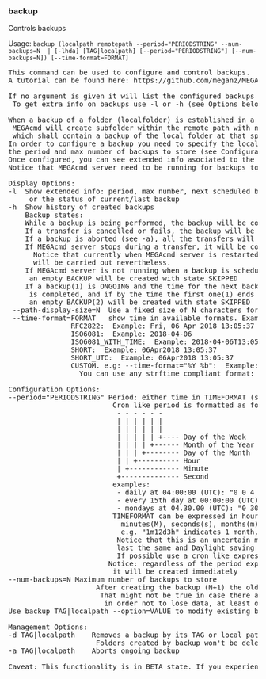 ### backup
Controls backups

Usage: `backup (localpath remotepath --period="PERIODSTRING" --num-backups=N  | [-lhda] [TAG|localpath] [--period="PERIODSTRING"] [--num-backups=N]) [--time-format=FORMAT]`
<pre>
This command can be used to configure and control backups.
A tutorial can be found here: https://github.com/meganz/MEGAcmd/blob/master/contrib/docs/BACKUPS.md

If no argument is given it will list the configured backups
 To get extra info on backups use -l or -h (see Options below)

When a backup of a folder (localfolder) is established in a remote folder (remotepath)
 MEGAcmd will create subfolder within the remote path with names like: "localfoldername_bk_TIME"
 which shall contain a backup of the local folder at that specific time
In order to configure a backup you need to specify the local and remote paths,
the period and max number of backups to store (see Configuration Options below).
Once configured, you can see extended info asociated to the backup (See Display Options)
Notice that MEGAcmd server need to be running for backups to be created.

Display Options:
-l	Show extended info: period, max number, next scheduled backup
  	 or the status of current/last backup
-h	Show history of created backups
  	Backup states:
  	While a backup is being performed, the backup will be considered and labeled as ONGOING
  	If a transfer is cancelled or fails, the backup will be considered INCOMPLETE
  	If a backup is aborted (see -a), all the transfers will be canceled and the backup be ABORTED
  	If MEGAcmd server stops during a transfer, it will be considered MISCARRIED
  	  Notice that currently when MEGAcmd server is restarted, ongoing and scheduled transfers
  	  will be carried out nevertheless.
  	If MEGAcmd server is not running when a backup is scheduled and the time for the next one has already arrived,
  	 an empty BACKUP will be created with state SKIPPED
  	If a backup(1) is ONGOING and the time for the next backup(2) arrives, it won't start untill the previous one(1)
  	 is completed, and if by the time the first one(1) ends the time for the next one(3) has already arrived,
  	 an empty BACKUP(2) will be created with state SKIPPED
 --path-display-size=N	Use a fixed size of N characters for paths
 --time-format=FORMAT	show time in available formats. Examples:
               RFC2822:  Example: Fri, 06 Apr 2018 13:05:37 +0200
               ISO6081:  Example: 2018-04-06
               ISO6081_WITH_TIME:  Example: 2018-04-06T13:05:37
               SHORT:  Example: 06Apr2018 13:05:37
               SHORT_UTC:  Example: 06Apr2018 13:05:37
               CUSTOM. e.g: --time-format="%Y %b":  Example: 2018 Apr
                 You can use any strftime compliant format: http://www.cplusplus.com/reference/ctime/strftime/

Configuration Options:
--period="PERIODSTRING"	Period: either time in TIMEFORMAT (see below) or a cron like expression
                       	 Cron like period is formatted as follows
                       	  - - - - - -
                       	  | | | | | |
                       	  | | | | | |
                       	  | | | | | +---- Day of the Week   (range: 1-7, 1 standing for Monday)
                       	  | | | | +------ Month of the Year (range: 1-12)
                       	  | | | +-------- Day of the Month  (range: 1-31)
                       	  | | +---------- Hour              (range: 0-23)
                       	  | +------------ Minute            (range: 0-59)
                       	  +-------------- Second            (range: 0-59)
                       	 examples:
                       	  - daily at 04:00:00 (UTC): "0 0 4 * * *"
                       	  - every 15th day at 00:00:00 (UTC) "0 0 0 15 * *"
                       	  - mondays at 04.30.00 (UTC): "0 30 4 * * 1"
                       	 TIMEFORMAT can be expressed in hours(h), days(d),
                       	   minutes(M), seconds(s), months(m) or years(y)
                       	   e.g. "1m12d3h" indicates 1 month, 12 days and 3 hours
                       	  Notice that this is an uncertain measure since not all months
                       	  last the same and Daylight saving time changes are not considered
                       	  If possible use a cron like expresion
                       	Notice: regardless of the period expresion, the first time you establish a backup,
                       	 it will be created immediately
--num-backups=N	Maximum number of backups to store
                 	 After creating the backup (N+1) the oldest one will be deleted
                 	  That might not be true in case there are incomplete backups:
                 	   in order not to lose data, at least one COMPLETE backup will be kept
Use backup TAG|localpath --option=VALUE to modify existing backups

Management Options:
-d TAG|localpath	Removes a backup by its TAG or local path
                	 Folders created by backup won't be deleted
-a TAG|localpath	Aborts ongoing backup

Caveat: This functionality is in BETA state. If you experience any issue with this, please contact: support@mega.nz
</pre>
